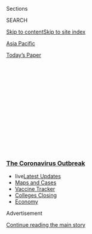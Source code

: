 <div id="app">

<div>

<div>

<div>

<div class="NYTAppHideMasthead css-1q2w90k e1suatyy0">

<div class="section css-ui9rw0 e1suatyy2">

<div class="css-eph4ug er09x8g0">

<div class="css-6n7j50">

</div>

<span class="css-1dv1kvn">Sections</span>

<div class="css-10488qs">

<span class="css-1dv1kvn">SEARCH</span>

</div>

[Skip to content](#site-content)[Skip to site index](#site-index)

</div>

<div id="masthead-section-label" class="css-1wr3we4 eaxe0e00">

[Asia
Pacific](https://www.nytimes3xbfgragh.onion/section/world/asia)

</div>

<div class="css-10698na e1huz5gh0">

</div>

</div>

<div id="masthead-bar-one" class="section hasLinks css-15hmgas e1csuq9d3">

<div class="css-uqyvli e1csuq9d0">

</div>

<div class="css-1uqjmks e1csuq9d1">

</div>

<div class="css-9e9ivx">

[](https://myaccount.nytimes3xbfgragh.onion/auth/login?response_type=cookie&client_id=vi)

</div>

<div class="css-1bvtpon e1csuq9d2">

[Today’s
Paper](https://www.nytimes3xbfgragh.onion/section/todayspaper)

</div>

</div>

</div>

</div>

<div data-aria-hidden="false">

<div id="site-content" data-role="main">

<div>

<div class="css-1aor85t" style="opacity:0.000000001;z-index:-1;visibility:hidden">

<div class="css-1hqnpie">

<div class="css-epjblv">

<span class="css-17xtcya">[Asia
Pacific](/section/world/asia)</span><span class="css-x15j1o">|</span><span class="css-fwqvlz">As
New Coronavirus Spread, China’s Old Habits Delayed
Fight</span>

</div>

<div class="css-k008qs">

<div class="css-1iwv8en">

<span class="css-18z7m18"></span>

<div>

</div>

</div>

<span class="css-1n6z4y">https://nyti.ms/37Q9QMy</span>

<div class="css-1705lsu">

<div class="css-4xjgmj">

<div class="css-4skfbu" data-role="toolbar" data-aria-label="Social Media Share buttons, Save button, and Comments Panel with current comment count" data-testid="share-tools">

  - 
  - 
  - 
  - 
    
    <div class="css-6n7j50">
    
    </div>

  - 
  - 

</div>

</div>

</div>

</div>

</div>

</div>

<div class="css-13pd83m">

<div class="css-l9svim">

### [<span class="css-pa1jbp"><span class="css-1rxm0ex">The Coronavirus</span><span class="css-1rxm0ex"> Outbreak</span></span>](https://www.nytimes3xbfgragh.onion/news-event/coronavirus?name=styln-coronavirus-national&region=TOP_BANNER&variant=undefined&block=storyline_menu_recirc&action=click&pgtype=Article&impression_id=690d9df0-e38f-11ea-8aa7-fb86b0867258)

  - <span class="css-ousu42"><span class="css-12clwdu">live</span>[Latest
    Updates](https://www.nytimes3xbfgragh.onion/2020/08/20/world/coronavirus-covid.html?name=styln-coronavirus-national&region=TOP_BANNER&variant=undefined&block=storyline_menu_recirc&action=click&pgtype=Article&impression_id=690d9df1-e38f-11ea-8aa7-fb86b0867258)</span>
  - <span class="css-ousu42">[Maps and
    Cases](https://www.nytimes3xbfgragh.onion/interactive/2020/us/coronavirus-us-cases.html?name=styln-coronavirus-national&region=TOP_BANNER&variant=undefined&block=storyline_menu_recirc&action=click&pgtype=Article&impression_id=690d9df2-e38f-11ea-8aa7-fb86b0867258)</span>
  - <span class="css-ousu42">[Vaccine
    Tracker](https://www.nytimes3xbfgragh.onion/interactive/2020/science/coronavirus-vaccine-tracker.html?name=styln-coronavirus-national&region=TOP_BANNER&variant=undefined&block=storyline_menu_recirc&action=click&pgtype=Article&impression_id=690d9df3-e38f-11ea-8aa7-fb86b0867258)</span>
  - <span class="css-ousu42">[Colleges
    Closing](https://www.nytimes3xbfgragh.onion/2020/08/19/us/colleges-closing-covid.html?name=styln-coronavirus-national&region=TOP_BANNER&variant=undefined&block=storyline_menu_recirc&action=click&pgtype=Article&impression_id=690d9df4-e38f-11ea-8aa7-fb86b0867258)</span>
  - <span class="css-ousu42">[Economy](https://www.nytimes3xbfgragh.onion/live/2020/08/20/business/stock-market-today-coronavirus?name=styln-coronavirus-national&region=TOP_BANNER&variant=undefined&block=storyline_menu_recirc&action=click&pgtype=Article&impression_id=690d9df5-e38f-11ea-8aa7-fb86b0867258)</span>

</div>

</div>

<div id="top-wrapper" class="css-1sy8kpn">

<div id="top-slug" class="css-l9onyx">

Advertisement

</div>

[Continue reading the main
story](#after-top)

<div class="ad top-wrapper" style="text-align:center;height:100%;display:block;min-height:250px">

<div id="top" class="place-ad" data-position="top" data-size-key="top">

</div>

</div>

<div id="after-top">

</div>

</div>

<div>

<div id="sponsor-wrapper" class="css-1hyfx7x">

<div id="sponsor-slug" class="css-19vbshk">

Supported by

</div>

[Continue reading the main
story](#after-sponsor)

<div id="sponsor" class="ad sponsor-wrapper" style="text-align:center;height:100%;display:block">

</div>

<div id="after-sponsor">

</div>

</div>

<div class="css-186x18t">

</div>

<div class="css-1vkm6nb ehdk2mb0">

# As New Coronavirus Spread, China’s Old Habits Delayed Fight

</div>

At critical turning points, Chinese authorities put secrecy and order
ahead of openly confronting the growing crisis and risking public alarm
or political embarrassment.

<div class="css-79elbk" data-testid="photoviewer-wrapper">

<div class="css-z3e15g" data-testid="photoviewer-wrapper-hidden">

</div>

<div class="css-1a48zt4 ehw59r15" data-testid="photoviewer-children">

![<span class="css-16f3y1r e13ogyst0" data-aria-hidden="true">Officials
at the scene on Thursday where a man collapsed and died on a street near
a hospital in Wuhan. It was unclear whether he had contracted the
coronavirus.</span><span class="css-cnj6d5 e1z0qqy90" itemprop="copyrightHolder"><span class="css-1ly73wi e1tej78p0">Credit...</span><span><span>Hector
Retamal/Agence France-Presse — Getty
Images</span></span></span>](https://static01.graylady3jvrrxbe.onion/images/2020/03/01/world/01virus-reconstruct-top-sub/01virus-reconstruct-top-sub-articleLarge.jpg?quality=75&auto=webp&disable=upscale)

</div>

</div>

<div class="css-18e8msd">

<div class="css-pdw9fk epjyd6m0">

<div class="css-1txwxcy ey68jwv0" data-aria-hidden="true">

[![Chris
Buckley](https://static01.graylady3jvrrxbe.onion/images/2018/10/08/multimedia/author-chris-buckley/author-chris-buckley-thumbLarge.png
"Chris Buckley")](https://www.nytimes3xbfgragh.onion/by/chris-buckley)[![Steven
Lee
Myers](https://static01.graylady3jvrrxbe.onion/images/2018/10/15/multimedia/author-steven-lee-myers/author-steven-lee-myers-thumbLarge.png
"Steven Lee Myers")](https://www.nytimes3xbfgragh.onion/by/steven-lee-myers)

</div>

<div class="css-1baulvz">

By [<span class="css-1baulvz" itemprop="name">Chris
Buckley</span>](https://www.nytimes3xbfgragh.onion/by/chris-buckley) and
[<span class="css-1baulvz last-byline" itemprop="name">Steven Lee
Myers</span>](https://www.nytimes3xbfgragh.onion/by/steven-lee-myers)

</div>

</div>

  - 
    
    <div class="css-ld3wwf e16638kd2">
    
    Published Feb. 1, 2020Updated Feb. 7,
    2020
    
    </div>

  - 
    
    <div class="css-4xjgmj">
    
    <div class="css-pvvomx" data-role="toolbar" data-aria-label="Social Media Share buttons, Save button, and Comments Panel with current comment count" data-testid="share-tools">
    
      - 
      - 
      - 
      - 
        
        <div class="css-6n7j50">
        
        </div>
    
      - 
      - 
    
    </div>
    
    </div>

</div>

<div class="css-mdjrty">

[阅读简体中文版](https://cn.nytimes3xbfgragh.onion/china/20200203/china-coronavirus/ "Read in Simplified Chinese")[閱讀繁體中文版](https://cn.nytimes3xbfgragh.onion/china/20200203/china-coronavirus/zh-hant/ "Read in Traditional Chinese")

</div>

</div>

<div class="section meteredContent css-1r7ky0e" name="articleBody" itemprop="articleBody">

<div class="css-1fanzo5 StoryBodyCompanionColumn">

<div class="css-53u6y8">

WUHAN, China — A [mysterious
illness](https://www.nytimes3xbfgragh.onion/2020/02/01/world/asia/coronavirus-china.html)
had stricken seven patients at a hospital, and a doctor [tried to
warn](https://www.nytimes3xbfgragh.onion/2020/01/27/world/asia/27china-coronavirus-health.html)
his medical school classmates. “Quarantined in the emergency
department,” the doctor, Li Wenliang, wrote in an online chat group on
Dec. 30, referring to patients.

</div>

</div>

<div>

</div>

<div class="css-1fanzo5 StoryBodyCompanionColumn">

<div class="css-53u6y8">

“So frightening,” one recipient replied, before asking about the
epidemic that [began in China
in 2002](https://www.nytimes3xbfgragh.onion/2003/04/27/world/the-sars-epidemic-the-path-from-china-s-provinces-a-crafty-germ-breaks-out.html)
and ultimately killed nearly 800 people. “Is SARS coming again?”

In the middle of the night, officials from the health authority in the
central city of Wuhan summoned Dr. Li, demanding to know why he had
[shared the
information](https://www.nytimes3xbfgragh.onion/2020/01/27/technology/china-coronavirus-censorship-social-media.html).
Three days later, the police compelled him to sign a statement that his
warning constituted “illegal behavior.”

</div>

</div>

<div class="css-1fanzo5 StoryBodyCompanionColumn">

<div class="css-53u6y8">

The illness was not SARS, but something similar: a coronavirus that is
now on a relentless march outward from Wuhan, throughout the country and
across the globe, killing at least 304 people in China and infecting
more than 14,380
worldwide.

</div>

</div>

<div>

</div>

<div class="css-1sngw6j">

[](https://www.nytimes3xbfgragh.onion/interactive/2020/world/coronavirus-maps.html)

<div class="css-1eoytci">

![](https://static01.graylady3jvrrxbe.onion/images/2020/03/03/world/coronavirus-map-promo/coronavirus-map-promo-articleLarge-v723.png)

</div>

<div class="css-1rha1bf">

## Coronavirus Map: Tracking the Global Outbreak

The virus has infected more than 22,659,500 people and has been detected
in nearly every country.

</div>

</div>

<div class="css-1fanzo5 StoryBodyCompanionColumn">

<div class="css-53u6y8">

The government’s initial handling of the epidemic allowed the virus to
gain a tenacious hold. At critical moments, officials chose to put
secrecy and order ahead of openly confronting the growing crisis to
avoid public alarm and political embarrassment.

A reconstruction of the crucial seven weeks between the appearance of
the
[first](https://www.thelancet.com/journals/lancet/article/PIIS0140-6736\(20\)30183-5/fulltext)symptoms
in early December and the government’s decision to lock down the city,
based on two dozen interviews with Wuhan residents, doctors and
officials, on government statements and on Chinese media reports, points
to decisions that delayed a concerted public health offensive.

</div>

</div>

<div class="css-1fanzo5 StoryBodyCompanionColumn">

<div class="css-53u6y8">

In those weeks, the authorities silenced doctors and others for raising
red flags. They played down the dangers to the public, leaving the
city’s 11 million residents unaware they should protect themselves.
They closed a food market where the virus was believed to have started,
but didn’t broadly curb the wildlife trade.

</div>

</div>

<div class="css-79elbk" data-testid="photoviewer-wrapper">

<div class="css-z3e15g" data-testid="photoviewer-wrapper-hidden">

</div>

<div class="css-1a48zt4 ehw59r15" data-testid="photoviewer-children">

![<span class="css-16f3y1r e13ogyst0" data-aria-hidden="true">The Wuhan
Red Cross Hospital on Jan. 25 — five days after China acknowledged a new
virus could pass from human to human, but weeks after it had started to
spread.</span><span class="css-cnj6d5 e1z0qqy90" itemprop="copyrightHolder"><span class="css-1ly73wi e1tej78p0">Credit...</span><span>Hector
Retamal/Agence France-Presse — Getty
Images</span></span>](https://static01.graylady3jvrrxbe.onion/images/2020/02/02/world/02virus-reconstruct/02virus-reconstruct-articleLarge-v2.jpg?quality=75&auto=webp&disable=upscale)

</div>

</div>

<div class="css-1fanzo5 StoryBodyCompanionColumn">

<div class="css-53u6y8">

Their reluctance to go public, in part, played to political motivations
as local officials prepared for their annual congresses in January. Even
as cases climbed, officials declared repeatedly that there had likely
been no more infections.

By not moving aggressively to warn the public and medical professionals,
public health experts say, the Chinese government lost one of its best
chances to keep the disease from becoming an epidemic.

“This was an issue of inaction,” said Yanzhong Huang, a senior fellow
for global health at the Council on Foreign Relations who studies China.
“There was no action in Wuhan from the local health department to alert
people to the threat.”

The first case, the details of which are limited and the specific date
unknown, was in early December. By the time the authorities galvanized
into action on Jan. 20, the disease had grown into a formidable
threat.

<div class="css-79elbk" data-testid="photoviewer-wrapper">

<div class="css-z3e15g" data-testid="photoviewer-wrapper-hidden">

</div>

<div class="css-1a48zt4 ehw59r15" data-testid="photoviewer-children">

<div class="css-zgakxe erfvjey0">

<span class="css-1ly73wi e1tej78p0">Image</span>

<div class="css-zjzyr8">

<div data-testid="lazyimage-container" style="height:483.97777777777776px">

</div>

</div>

</div>

<span class="css-16f3y1r e13ogyst0" data-aria-hidden="true">Dr. Li
Wenliang</span>

</div>

</div>

It is now a global health emergency. It has triggered travel
restrictions around the world, shaken [financial
markets](https://www.nytimes3xbfgragh.onion/2020/01/29/business/china-coronavirus-economy.html)
and created perhaps the greatest challenge yet for China’s leader, Xi
Jinping. The crisis could upend Mr. Xi’s agenda for months or longer,
even undermining his vision of a political system that offers security
and growth in return for submission to iron-fisted authoritarianism.

</div>

</div>

<div class="css-1fanzo5 StoryBodyCompanionColumn">

<div class="css-53u6y8">

On the last day of 2019, after Dr. Li’s message was shared outside the
group, the authorities focused on controlling the narrative. The police
announced that they were investigating eight people for spreading rumors
about the
outbreak.

<div id="NYT_MAIN_CONTENT_1_REGION" class="css-9tf9ac">

<div>

<div id="styln-covid-updates-world" class="section interactive-content interactive-size-medium css-1ftcdic">

<div class="css-17ih8de interactive-body">

<div id="styln-briefing-block" data-asset-id="QXJ0aWNsZTpueXQ6Ly9hcnRpY2xlL2NlNTkwYjM3LWJmOWItNTdmYy05MmI1LWFlNjk3ZDBlZmU2NQ==">

<div class="briefing-block-header-section">

# [Latest Updates: The Coronavirus Outbreak](https://www.nytimes3xbfgragh.onion/2020/08/20/world/coronavirus-covid.html?action=click&pgtype=Article&state=default&region=MAIN_CONTENT_1&context=storylines_live_updates)

<div class="briefing-block-ts">

Updated 2020-08-21T09:18:03.769Z

</div>

</div>

  - [Shutdowns, warnings and scoldings follow alarming incidents on
    college
    campuses.](https://www.nytimes3xbfgragh.onion/2020/08/20/world/coronavirus-covid.html?action=click&pgtype=Article&state=default&region=MAIN_CONTENT_1&context=storylines_live_updates#link-68774d88)
  - [Biden knocks Trump’s pandemic response, and outlines a national
    strategy.](https://www.nytimes3xbfgragh.onion/2020/08/20/world/coronavirus-covid.html?action=click&pgtype=Article&state=default&region=MAIN_CONTENT_1&context=storylines_live_updates#link-26b58724)
  - [U.S. health agencies announce moves to confront the flu season and
    plummeting child vaccination
    rates.](https://www.nytimes3xbfgragh.onion/2020/08/20/world/coronavirus-covid.html?action=click&pgtype=Article&state=default&region=MAIN_CONTENT_1&context=storylines_live_updates#link-4e542da3)

<div class="briefing-block-footer">

<div class="briefing-block-footer-meta">

[See more
updates](https://www.nytimes3xbfgragh.onion/2020/08/20/world/coronavirus-covid.html?action=click&pgtype=Article&state=default&region=MAIN_CONTENT_1&context=storylines_live_updates)

</div>

<div class="briefing-block-briefinglinks">

<span>More live coverage:</span>
[Markets](https://www.nytimes3xbfgragh.onion/live/2020/08/20/business/stock-market-today-coronavirus?action=click&pgtype=Article&state=default&region=MAIN_CONTENT_1&context=storylines_live_updates)

</div>

</div>

</div>

</div>

</div>

</div>

</div>

That same day, Wuhan’s health commission, its hand forced by those
“rumors,” announced that 27 people were suffering from pneumonia of an
unknown cause. Its statement said there was no need to be alarmed.

“The disease is preventable and controllable,”
the[statement](http://wjw.wuhan.gov.cn/front/web/showDetail/2019123108989)
said.

Dr. Li, an ophthalmologist, went back to work after being reprimanded.
On Jan. 10, he treated a woman for glaucoma. He did not know she had
already been infected with the coronavirus, probably by her daughter.
They both became sick. So would
he.

</div>

</div>

<div class="css-79elbk" data-testid="photoviewer-wrapper">

<div class="css-z3e15g" data-testid="photoviewer-wrapper-hidden">

</div>

<div class="css-1a48zt4 ehw59r15" data-testid="photoviewer-children">

<div class="css-1xdhyk6 erfvjey0">

<span class="css-1ly73wi e1tej78p0">Image</span>

<div class="css-zjzyr8">

<div data-testid="lazyimage-container" style="height:257.77777777777777px">

</div>

</div>

</div>

<span class="css-16f3y1r e13ogyst0" data-aria-hidden="true">Huanan
Seafood Wholesale Market in Wuhan on Jan. 11. It was shut on Jan. 1 for
an environmental and hygienic cleanup related to the
outbreak.</span><span class="css-cnj6d5 e1z0qqy90" itemprop="copyrightHolder"><span class="css-1ly73wi e1tej78p0">Credit...</span><span>Noel
Celis/Agence France-Presse — Getty Images</span></span>

</div>

</div>

<div class="css-1fanzo5 StoryBodyCompanionColumn">

<div class="css-53u6y8">

## Hazmat Suits and Disinfectants

Hu Xiaohu, who sold processed pork in the Huanan Seafood Wholesale
Market, sensed by late December that something was amiss. Workers were
coming down with nagging fevers. No one knew why but, Mr. Hu said,
several **** were in hospital quarantine.

The market occupies much of a block in a newer part of the city, sitting
incongruously near apartment buildings and shops catering to the growing
middle class. It is a warren of stalls selling meats, poultry and fish,
as well as more exotic fare, including live reptiles and wild game that
some in China prize as delicacies. According to a report by the city’s
center for disease control, sanitation was dismal, with poor ventilation
and garbage piled on wet floors.

</div>

</div>

<div class="css-1fanzo5 StoryBodyCompanionColumn">

<div class="css-53u6y8">

In hospitals, doctors and nurses were puzzled to see a cluster of
patients with symptoms of a viral pneumonia that did not respond to the
usual treatments. They soon noticed that many patients had one thing in
common: They worked in Huanan market.

On Jan. 1, police officers showed up at the market, along with public
health officials, and shut it down. Local officials issued a notice that
the market was undergoing an environmental and hygienic cleanup related
to the pneumonia outbreak. That morning, workers in hazmat suits moved
in, washing out stalls and spraying disinfectants.

It was, for the public, the first visible government response to contain
the disease. The day before, on Dec. 31, national authorities had
alerted the World Health Organization’s office in Beijing of an
outbreak.

</div>

</div>

<div class="css-1sngw6j">

[](https://www.nytimes3xbfgragh.onion/interactive/2020/world/asia/china-coronavirus-contain.html)

<div class="css-1eoytci">

![](https://static01.graylady3jvrrxbe.onion/images/2020/01/30/us/china-coronavirus-contain-promo-1580431440996/china-coronavirus-contain-promo-1580431440996-articleLarge-v9.png)

</div>

<div class="css-1rha1bf">

## How Bad Will the Coronavirus Outbreak Get? Here Are 6 Key Factors

Here’s what early research says about how the pathogen behaves and the
factors that will determine how far it will spread.

</div>

</div>

<div class="css-1fanzo5 StoryBodyCompanionColumn">

<div class="css-53u6y8">

City officials struck optimistic notes in their announcements. They
suggested they had stopped the virus at its source. The cluster of
illnesses was limited. There was no evidence the virus spread between
humans.

“Projecting optimism and confidence, if you don’t have the data, is a
very dangerous strategy,” said Alexandra Phelan, a faculty research
instructor in the department of microbiology and immunology at
Georgetown University.

“It undermines the legitimacy of the government in messaging,” she
added. “And public health is dependent on public trust.”

</div>

</div>

<div class="css-1fanzo5 StoryBodyCompanionColumn">

<div class="css-53u6y8">

Nine days after the market closed, a man who shopped there regularly
became the first fatality of the disease, according to a report by the
Wuhan Health Commission, the agency that oversees public health and
sanitation. The 61-year-old, identified by his last name, Zeng, already
had chronic liver disease and a tumor in his abdomen, and had checked
into Wuhan Puren Hospital with a raging fever and difficulty breathing.

<div id="NYT_MAIN_CONTENT_2_REGION" class="css-9tf9ac">

<div>

</div>

</div>

The authorities disclosed the man’s death two days after it happened.
They did not mention a crucial detail in understanding the course of the
epidemic. Mr. Zeng’s wife [had developed
symptoms](https://www.thelancet.com/journals/lancet/article/PIIS0140-6736\(20\)30183-5/fulltext)
five days after he did.

She had never visited the
market.

</div>

</div>

<div class="css-79elbk" data-testid="photoviewer-wrapper">

<div class="css-z3e15g" data-testid="photoviewer-wrapper-hidden">

</div>

<div class="css-1a48zt4 ehw59r15" data-testid="photoviewer-children">

<div class="css-1xdhyk6 erfvjey0">

<span class="css-1ly73wi e1tej78p0">Image</span>

<div class="css-zjzyr8">

<div data-testid="lazyimage-container" style="height:257.77777777777777px">

</div>

</div>

</div>

<span class="css-16f3y1r e13ogyst0" data-aria-hidden="true">The
intensive care unit at Zhongnan Hospital of Wuhan University in Wuhan,
China, on Jan.
24.</span><span class="css-cnj6d5 e1z0qqy90" itemprop="copyrightHolder"><span class="css-1ly73wi e1tej78p0">Credit...</span><span>Xiong
Qi/Xinhua, via Associated Press</span></span>

</div>

</div>

<div class="css-1fanzo5 StoryBodyCompanionColumn">

<div class="css-53u6y8">

## The Race to Identify a Killer

About 20 miles from the market, scientists at the Wuhan Institute of
Virology were studying samples from the patients checking into the
city’s hospitals. One of the scientists, Zheng-Li Shi, was part of the
team that tracked down the origins of the SARS virus, which emerged in
the southern province of Guangdong in 2002.

As the public remained largely in the dark about the virus, she and her
colleagues quickly pieced together that the new outbreak was related to
SARS. The genetic composition suggested a common initial host: bats. The
SARS epidemic began when a coronavirus jumped from bats to Asian palm
civets, a catlike creature that is legally raised and consumed. It was
likely that this new coronavirus had followed a similar path — possibly
somewhere in or on the way to the Huanan market or another market like
it.

Around the same time, Dr. Li and other medical professionals in Wuhan
started trying to provide warnings to colleagues and others when the
government did not. Lu Xiaohong, the head of gastroenterology at City
Hospital No. 5, told [China Youth
Daily](https://mp.weixin.qq.com/s/IzzCnz4Yr2jEIYZePiu_ow) that she had
heard by Dec. 25 that the disease was spreading among medical workers —
a full three weeks before the authorities would acknowledge the fact.
She did not go public with her concerns, but privately warned a school
near another market.

By the first week of January, the emergency ward in Hospital No. 5 was
filling; the cases included members of the same family, making it clear
that the disease was spreading through human contact, which the
government had said was not likely.

</div>

</div>

<div class="css-1fanzo5 StoryBodyCompanionColumn">

<div class="css-53u6y8">

No one realized, the doctor said, that it was as serious as it would
become until it was too late to stop it.

“I realized that we had underestimated the enemy,” she said.

At the Institute of Virology, Dr. Shi and her colleagues isolated the
genetic sequence and the viral strain during the first week of January.
They used samples from seven of the first patients, six of them vendors
at the market.

On Jan. 7, the institute’s scientists gave the new coronavirus its
identity and began referring to it by the technical shorthand 2019-nCoV.
Four days later, the team shared the virus’s genetic makeup in a public
database for scientists everywhere to use.

That allowed scientists around the world to study the virus and swiftly
share their findings. As the scientific community moved quickly to
devise a test for exposure, political leaders remained reluctant to
act.

</div>

</div>

<div class="css-79elbk" data-testid="photoviewer-wrapper">

<div class="css-z3e15g" data-testid="photoviewer-wrapper-hidden">

</div>

<div class="css-1a48zt4 ehw59r15" data-testid="photoviewer-children">

<div class="css-1xdhyk6 erfvjey0">

<span class="css-1ly73wi e1tej78p0">Image</span>

<div class="css-zjzyr8">

<div data-testid="lazyimage-container" style="height:257.77777777777777px">

</div>

</div>

</div>

<span class="css-16f3y1r e13ogyst0" data-aria-hidden="true">Wuhan on
Jan. 27. The city went ahead with a giant potluck dinner in
mid-January.</span><span class="css-cnj6d5 e1z0qqy90" itemprop="copyrightHolder"><span class="css-1ly73wi e1tej78p0">Credit...</span><span>Hector
Retamal/Agence France-Presse — Getty Images</span></span>

</div>

</div>

<div class="css-1fanzo5 StoryBodyCompanionColumn">

<div class="css-53u6y8">

## ‘Politics Is Always No. 1’

As the virus spread in early January, the mayor of Wuhan, Zhou Xianwang,
was touting futuristic health care plans for the city.

It was China’s political season, when officials gather for annual
meetings of People’s Congresses — the Communist Party-run legislatures
that discuss and praise policies. It is not a time for bad news.

</div>

</div>

<div class="css-1fanzo5 StoryBodyCompanionColumn">

<div class="css-53u6y8">

When Mr. Zhou [delivered his annual
report](http://www.whtv.com.cn/p/19064.html) to the city’s People’s
Congress on Jan. 7 against a backdrop of bright red national flags, he
promised the city top-class medical schools, a [World Health
Expo](https://www.hbwhexpo.com/), and a futuristic industry park for
medical companies. Not once did he or any other city or provincial
leader publicly mention the viral
outbreak.

<div id="NYT_MAIN_CONTENT_3_REGION" class="css-9tf9ac">

<div>

<div id="styln-prism-freeform-1594220623585" class="section interactive-content interactive-size-medium css-1ftcdic">

<div class="css-17ih8de interactive-body">

<div id="prism-freeform-block-18477" class="css-19mumt8" data-role="complementary" data-storyline="The Coronavirus Outbreak" data-truncated="true" tabindex="0">

<div class="css-a8d9oz">

<div class="css-eb027h">

[](https://www.nytimes3xbfgragh.onion/news-event/coronavirus?action=click&pgtype=Article&state=default&region=MAIN_CONTENT_3&context=storylines_faq)

### The Coronavirus Outbreak ›

#### Frequently Asked Questions

Updated August 17, 2020

  - #### Why does standing six feet away from others help?
    
      - The coronavirus spreads primarily through droplets from your
        mouth and nose, especially when you cough or sneeze. The C.D.C.,
        one of the organizations using that measure, [bases its
        recommendation of six
        feet](https://www.nytimes3xbfgragh.onion/2020/04/14/health/coronavirus-six-feet.html?action=click&pgtype=Article&state=default&region=MAIN_CONTENT_3&context=storylines_faq)
        on the idea that most large droplets that people expel when they
        cough or sneeze will fall to the ground within six feet. But six
        feet has never been a magic number that guarantees complete
        protection. Sneezes, for instance, can launch droplets a lot
        farther than six feet, [according to a recent
        study](https://jamanetwork.com/journals/jama/fullarticle/2763852).
        It's a rule of thumb: You should be safest standing six feet
        apart outside, especially when it's windy. But keep a mask on at
        all times, even when you think you’re far enough apart.

  - #### I have antibodies. Am I now immune?
    
      - As of right now,[that seems likely, for at least several
        months.](https://www.nytimes3xbfgragh.onion/2020/07/22/health/covid-antibodies-herd-immunity.html?action=click&pgtype=Article&state=default&region=MAIN_CONTENT_3&context=storylines_faq)
        There have been frightening accounts of people suffering what
        seems to be a second bout of Covid-19. But experts say these
        patients may have a drawn-out course of infection, with the
        virus taking a slow toll weeks to months after initial exposure.
        People infected with the coronavirus typically
        [produce](https://www.nature.com/articles/s41586-020-2456-9)
        immune molecules called antibodies, which are [protective
        proteins made in response to an
        infection](https://www.nytimes3xbfgragh.onion/2020/05/07/health/coronavirus-antibody-prevalence.html?action=click&pgtype=Article&state=default&region=MAIN_CONTENT_3&context=storylines_faq)[.
        These antibodies
        may](https://www.nytimes3xbfgragh.onion/2020/05/07/health/coronavirus-antibody-prevalence.html?action=click&pgtype=Article&state=default&region=MAIN_CONTENT_3&context=storylines_faq)
        last in the body [only two to three
        months](https://www.nature.com/articles/s41591-020-0965-6),
        which may seem worrisome, but that’s perfectly normal after an
        acute infection subsides, said Dr. Michael Mina, an immunologist
        at Harvard University. It may be possible to get the coronavirus
        again, but it’s highly unlikely that it would be possible in a
        short window of time from initial infection or make people
        sicker the second time.

  - #### I’m a small-business owner. Can I get relief?
    
      - The [stimulus bills enacted in
        March](https://www.nytimes3xbfgragh.onion/article/small-business-loans-stimulus-grants-freelancers-coronavirus.html?action=click&pgtype=Article&state=default&region=MAIN_CONTENT_3&context=storylines_faq)
        offer help for the millions of American small businesses. Those
        eligible for aid are businesses and nonprofit organizations with
        fewer than 500 workers, including sole proprietorships,
        independent contractors and freelancers. Some larger companies
        in some industries are also eligible. The help being offered,
        which is being managed by the Small Business Administration,
        includes the Paycheck Protection Program and the Economic Injury
        Disaster Loan program. But lots of folks have [not yet seen
        payouts.](https://www.nytimes3xbfgragh.onion/interactive/2020/05/07/business/small-business-loans-coronavirus.html?action=click&pgtype=Article&state=default&region=MAIN_CONTENT_3&context=storylines_faq)
        Even those who have received help are confused: The rules are
        draconian, and some are stuck sitting on [money they don’t know
        how to
        use.](https://www.nytimes3xbfgragh.onion/2020/05/02/business/economy/loans-coronavirus-small-business.html?action=click&pgtype=Article&state=default&region=MAIN_CONTENT_3&context=storylines_faq)
        Many small-business owners are getting less than they expected
        or [not hearing anything at
        all.](https://www.nytimes3xbfgragh.onion/2020/06/10/business/Small-business-loans-ppp.html?action=click&pgtype=Article&state=default&region=MAIN_CONTENT_3&context=storylines_faq)

  - #### What are my rights if I am worried about going back to work?
    
      - Employers have to provide [a safe
        workplace](https://www.osha.gov/SLTC/covid-19/standards.html)
        with policies that protect everyone equally. [And if one of your
        co-workers tests positive for the coronavirus, the
        C.D.C.](https://www.nytimes3xbfgragh.onion/article/coronavirus-money-unemployment.html?action=click&pgtype=Article&state=default&region=MAIN_CONTENT_3&context=storylines_faq)
        has said that [employers should tell their
        employees](https://www.cdc.gov/coronavirus/2019-ncov/community/guidance-business-response.html)
        -- without giving you the sick employee’s name -- that they may
        have been exposed to the virus.

  - #### What is school going to look like in September?
    
      - It is unlikely that many schools will return to a normal
        schedule this fall, requiring the grind of [online
        learning](https://www.nytimes3xbfgragh.onion/2020/06/05/us/coronavirus-education-lost-learning.html?action=click&pgtype=Article&state=default&region=MAIN_CONTENT_3&context=storylines_faq),
        [makeshift child
        care](https://www.nytimes3xbfgragh.onion/2020/05/29/us/coronavirus-child-care-centers.html?action=click&pgtype=Article&state=default&region=MAIN_CONTENT_3&context=storylines_faq)
        and [stunted
        workdays](https://www.nytimes3xbfgragh.onion/2020/06/03/business/economy/coronavirus-working-women.html?action=click&pgtype=Article&state=default&region=MAIN_CONTENT_3&context=storylines_faq)
        to continue. California’s two largest public school districts —
        Los Angeles and San Diego — said on July 13, that [instruction
        will be remote-only in the
        fall](https://www.nytimes3xbfgragh.onion/2020/07/13/us/lausd-san-diego-school-reopening.html?action=click&pgtype=Article&state=default&region=MAIN_CONTENT_3&context=storylines_faq),
        citing concerns that surging coronavirus infections in their
        areas pose too dire a risk for students and teachers. Together,
        the two districts enroll some 825,000 students. They are the
        largest in the country so far to abandon plans for even a
        partial physical return to classrooms when they reopen in
        August. For other districts, the solution won’t be an
        all-or-nothing approach. [Many
        systems](https://bioethics.jhu.edu/research-and-outreach/projects/eschool-initiative/school-policy-tracker/),
        including the nation’s largest, New York City, are devising
        [hybrid
        plans](https://www.nytimes3xbfgragh.onion/2020/06/26/us/coronavirus-schools-reopen-fall.html?action=click&pgtype=Article&state=default&region=MAIN_CONTENT_3&context=storylines_faq)
        that involve spending some days in classrooms and other days
        online. There’s no national policy on this yet, so check with
        your municipal school system regularly to see what is happening
        in your
community.

<div id="styln-survey-component-18477" class="styln-survey-component" data-surveyname="faq" data-surveystoryline="coronavirus">

</div>

</div>

<div class="css-6mllg9">

</div>

<div class="css-pmm6ed">

<span class="css-5gimkt"></span>

</div>

</div>

</div>

</div>

</div>

</div>

</div>

“Stressing politics is always No. 1,” the governor of Hubei, Wang
Xiaodong, told officials on Jan. 17, citing Mr. Xi’s precepts of
top-down obedience. “Political issues are at any time the most
fundamental major issues.”

Shortly after, Wuhan went ahead with a massive annual potluck banquet
for [40,000 families from a city
precinct](https://news.sina.com.cn/s/2020-01-21/doc-iihnzhha3843904.shtml),
which critics later [cited as
evidence](https://www.dwnews.com/%E4%B8%AD%E5%9B%BD/60165812/%E6%AD%A6%E6%B1%89%E8%82%BA%E7%82%8E%E7%96%AB%E6%83%85%E6%AD%A6%E6%B1%89%E7%A4%BE%E5%8C%BA%E8%BF%98%E5%9C%A8%E4%B8%BE%E5%8A%9E%E4%B8%87%E5%AE%B6%E5%AE%B4%E5%B8%82%E9%95%BF%E5%9B%9E%E5%BA%94)
that local leaders took the virus far too lightly.

As the congress was taking place, the health commission’s daily updates
on the outbreak [said
again](http://wjw.wuhan.gov.cn/front/web/showDetail/2020011109036) and
again that there were no new cases of infection, no firm evidence of
human transmission and no infection of medical workers.

“We knew this was not the case\!” said a complaint later filed with the
National Health Commission on a government website. The anonymous author
said he was a doctor in Wuhan and described a surge in unusual chest
illnesses beginning Jan. 12.

Officials told doctors at a top city hospital “don’t use the words viral
pneumonia on the image reports,” according to the complaint, which has
since been removed. People were complacent, “thinking that if the
official reports had nothing, then we were exaggerating,” the doctor
explained.

Even those stricken felt lulled into complacency.

When Dong Guanghe developed a fever on Jan. 8 in Wuhan, his family was
not alarmed, his daughter said. He was treated in the hospital and sent
home. Then, 10 days later, Mr. Dong’s wife fell ill with similar
symptoms.

</div>

</div>

<div class="css-1fanzo5 StoryBodyCompanionColumn">

<div class="css-53u6y8">

“The news said nothing about the severity of the epidemic,” said the
daughter, Dong Mingjing. “I thought that my dad had a common cold.”

The government’s efforts to minimize public disclosure persuaded more
than just untrained citizens.

“If there are no new cases in the next few days, the outbreak is over,”
Guan Yi, a respected professor of infectious diseases at the University
of Hong Kong, said [on
Jan. 15](https://www.nytimes3xbfgragh.onion/2020/01/15/world/asia/coronavirus-japan-china.html).

The World Health Organization’s statements during this period echoed the
reassuring words of Chinese officials.

It had spread. Thailand reported the first confirmed case outside China
on Jan.
13.

</div>

</div>

<div class="css-79elbk" data-testid="photoviewer-wrapper">

<div class="css-z3e15g" data-testid="photoviewer-wrapper-hidden">

</div>

<div class="css-1a48zt4 ehw59r15" data-testid="photoviewer-children">

<div class="css-1xdhyk6 erfvjey0">

<span class="css-1ly73wi e1tej78p0">Image</span>

<div class="css-zjzyr8">

<div data-testid="lazyimage-container" style="height:257.77777777777777px">

</div>

</div>

</div>

<span class="css-16f3y1r e13ogyst0" data-aria-hidden="true">Health
officials in Hangzhou, China, taking train passengers’ temperatures
after they arrived from Wuhan on Jan.
23.</span><span class="css-cnj6d5 e1z0qqy90" itemprop="copyrightHolder"><span class="css-1ly73wi e1tej78p0">Credit...</span><span>China
Daily, via Reuters</span></span>

</div>

</div>

<div class="css-1fanzo5 StoryBodyCompanionColumn">

<div class="css-53u6y8">

## A City Besieged

The first deaths and the spread of the disease abroad appeared to grab
the attention of the top authorities in Beijing. The national government
dispatched Zhong Nanshan, a renowned and now-semiretired epidemiologist
who was instrumental in the fight against SARS, to Wuhan to assess the
situation.

He arrived on Jan. 18, just as the tone of local officials was shifting
markedly. A health conference in Hubei Province that day called on
medical workers to make the disease a priority. An internal document
from Wuhan Union Hospital warned its employees that the coronavirus
could be spread through saliva.

On Jan. 20, more than a month after the first symptoms spread, the
current of anxiety that had been steadily gaining strength exploded into
public. Dr. Zhong announced in an interview on state television that
there was no doubt that the coronavirus spread with human contact.
Worse, one patient had infected at least 14 medical personnel.

</div>

</div>

<div class="css-1fanzo5 StoryBodyCompanionColumn">

<div class="css-53u6y8">

Mr. Xi, fresh from a state visit to Myanmar, made his first public
statement about the outbreak, issuing a brief set of instructions.

It was only with the order from Mr. Xi that the bureaucracy leapt into
action. At that point the death toll was three; in the next 11 days, it
would rise above 200.

In Wuhan, the city banned tour groups from visiting. Residents began
pulling on masks.

Guan Yi, the Hong Kong expert who had earlier voiced optimism that the
outbreak could level off, was now alarmed. He dropped by one of the
city’s other food markets and was shocked by the complacency, he said.
**** He told city officials that the epidemic was “already beyond
control” and would leave. “I hurriedly booked a departure,” Dr. Guan
told Caixin, a Chinese news organization.

Two days later, the city announced that it was shutting itself down, a
move that could only have been approved by Beijing.

In Wuhan, many residents said they did not grasp the gravity of the
epidemic until the lockdown. The mass alarm that officials feared at the
start became a reality, heightened by the previous paucity of
information.

Crowds of people crushed the airport and train stations to get out
before the deadline fell on the morning of Jan. 23. Hospitals were
packed with people desperate to know if they, too, were infected.

“We didn’t wear masks at work. That would have frightened off
customers,” Yu Haiyan, a waitress from rural Hubei, said of the days
before the shutdown. “When they closed off Wuhan, only then did I think,
‘Oh, this is really serious, this is not some average virus.’”

</div>

</div>

<div class="css-1fanzo5 StoryBodyCompanionColumn">

<div class="css-53u6y8">

Wuhan’s mayor, Zhou Xianwang, later took responsibility for the delay in
reporting the scale of the epidemic, but said he was hampered by the
national law on infectious diseases.
That[law](http://en.pkulaw.cn/display.aspx?cgid=221cc4a42d25144cbdfb&lib=law)
allows provincial governments to declare an epidemic only after
receiving central government approval. “After I receive information, I
can only release it when I’m authorized,” he
said.

<div class="css-79elbk" data-testid="photoviewer-wrapper">

<div class="css-z3e15g" data-testid="photoviewer-wrapper-hidden">

</div>

<div class="css-1a48zt4 ehw59r15" data-testid="photoviewer-children">

<div class="css-zgakxe erfvjey0">

<span class="css-1ly73wi e1tej78p0">Image</span>

<div class="css-zjzyr8">

<div data-testid="lazyimage-container" style="height:570.3333333333334px">

</div>

</div>

</div>

<span class="css-16f3y1r e13ogyst0" data-aria-hidden="true">Dr. Li in
Wuhan Central Hospital on Friday.</span>

</div>

</div>

The official reflex for suppressing discomforting information now
appears to be cracking, as officials at various levels seek to shift
blame for the government’s response.

With the crisis worsening, Dr. Li’s efforts are no longer viewed as
reckless. [A
commentary](https://mp.weixin.qq.com/s/ETgXN6HInzlC8cxzhDdU9g) on the
social media account of the Supreme People’s Court criticized the police
for investigating people for circulating rumors.

“It might have been a better way to prevent and control the new
coronavirus today if the public had believed the ‘rumor’ then and
started to wear masks and carry out sanitary measures and avoid the wild
animal market,” the commentary said.

Dr. Li is 34 and has a child. He and his wife are expecting a second in
the summer. He is now recovering from the virus in the hospital where he
worked. In an interview via text messages, he said he felt aggrieved by
the police actions.

“If the officials had disclosed information about the epidemic earlier,”
he said, “I think it would have been a lot better. There should be more
openness and
transparency.”

</div>

</div>

<div class="css-79elbk" data-testid="photoviewer-wrapper">

<div class="css-z3e15g" data-testid="photoviewer-wrapper-hidden">

</div>

<div class="css-1a48zt4 ehw59r15" data-testid="photoviewer-children">

<div class="css-1xdhyk6 erfvjey0">

<span class="css-1ly73wi e1tej78p0">Image</span>

<div class="css-zjzyr8">

<div data-testid="lazyimage-container" style="height:257.77777777777777px">

</div>

</div>

</div>

<span class="css-16f3y1r e13ogyst0" data-aria-hidden="true">Building a
temporary field hospital in Wuhan on
Thursday.</span><span class="css-cnj6d5 e1z0qqy90" itemprop="copyrightHolder"><span class="css-1ly73wi e1tej78p0">Credit...</span><span>Arek
Rataj/Associated Press</span></span>

</div>

</div>

<div class="css-1fanzo5 StoryBodyCompanionColumn">

<div class="css-53u6y8">

This article is based on reporting and research by Elsie Chen, Sheri
Fink, Claire Fu, Javier Hernandez, Zoe Mou, Amy Qin, Knvul Sheikh, Amber
Wang, Yiwei Wang, Sui-Lee Wee, Li Yuan, Albee Zhang and Raymond Zhong.

</div>

</div>

<div>

</div>

</div>

<div>

</div>

<div>

</div>

<div>

</div>

<div>

<div id="bottom-wrapper" class="css-1ede5it">

<div id="bottom-slug" class="css-l9onyx">

Advertisement

</div>

[Continue reading the main
story](#after-bottom)

<div id="bottom" class="ad bottom-wrapper" style="text-align:center;height:100%;display:block;min-height:90px">

</div>

<div id="after-bottom">

</div>

</div>

</div>

</div>

</div>

## Site Index

<div>

</div>

## Site Information Navigation

  - [© <span>2020</span> <span>The New York Times
    Company</span>](https://help.nytimes3xbfgragh.onion/hc/en-us/articles/115014792127-Copyright-notice)

<!-- end list -->

  - [NYTCo](https://www.nytco.com/)
  - [Contact
    Us](https://help.nytimes3xbfgragh.onion/hc/en-us/articles/115015385887-Contact-Us)
  - [Work with us](https://www.nytco.com/careers/)
  - [Advertise](https://nytmediakit.com/)
  - [T Brand Studio](http://www.tbrandstudio.com/)
  - [Your Ad
    Choices](https://www.nytimes3xbfgragh.onion/privacy/cookie-policy#how-do-i-manage-trackers)
  - [Privacy](https://www.nytimes3xbfgragh.onion/privacy)
  - [Terms of
    Service](https://help.nytimes3xbfgragh.onion/hc/en-us/articles/115014893428-Terms-of-service)
  - [Terms of
    Sale](https://help.nytimes3xbfgragh.onion/hc/en-us/articles/115014893968-Terms-of-sale)
  - [Site
    Map](https://spiderbites.nytimes3xbfgragh.onion)
  - [Help](https://help.nytimes3xbfgragh.onion/hc/en-us)
  - [Subscriptions](https://www.nytimes3xbfgragh.onion/subscription?campaignId=37WXW)

</div>

</div>

</div>

</div>
